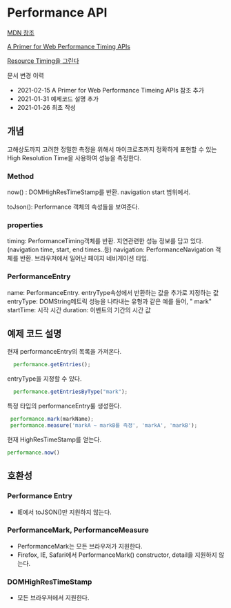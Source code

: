 # Performance API

[MDN 참조](https://developer.mozilla.org/en-US/docs/Web/API/Performance_API)

[A Primer for Web Performance Timing APIs](https://siusin.github.io/perf-timing-primer/)

[Resource Timing을 그린다](https://github.com/andydavies/waterfall)

문서 변경 이력

* 2021-02-15 A Primer for Web Performance Timeing APIs 참조 추가
* 2021-01-31 예제코드 설명 추가
* 2021-01-26 최초 작성

## 개념

고해상도까지 고려한 정밀한 측정을 위해서 마이크로초까지 정확하게 표현할 수 있는 High Resolution Time을 사용하여 성능을 측정한다.

### Method

now() : DOMHighResTimeStamp를 반환.  navigation start 범위에서.

toJson(): Performance 객체의 속성들을 보여준다.

### properties

timing: PerformanceTiming객체를 반환. 지연관련한 성능 정보를 담고 있다.(navigation time, start, end times..등)
navigation: PerformanceNavigation 객체를 반환. 브라우저에서 일어난 페이지 네비게이션 타입.

### PerformanceEntry

name: PerformanceEntry. entryType속성에서 반환하는 값을 추가로 지정하는 값
entryType: DOMString메트릭 성능을 나타내는 유형과 같은 예를 들어, " mark"
startTime: 시작 시간
duration: 이벤트의 기간의 시간 값

## 예제 코드 설명

현재 performanceEntry의 목록을 가져온다.

```typescript
  performance.getEntries();
```

entryType을 지정할 수 있다.

```typescript
  performance.getEntriesByType("mark");
```

특정 타입의 performanceEntry룰 생성한다.

```typescript
 performance.mark(markName);
 performance.measure('markA ~ markB를 측정', 'markA', 'markB');
```

현재 HighResTimeStamp를 얻는다.

```typescript
performance.now()
```

## 호환성

### Performance Entry

* IE에서 toJSON()만 지원하지 않는다.

### PerformanceMark, PerformanceMeasure

* PerformanceMark는 모든 브라우저가 지원한다.
* Firefox, IE, Safari에서 PerformanceMark() constructor, detail을 지원하지 않는다.

### DOMHighResTimeStamp

* 모든 브라우저에서 지원한다.
